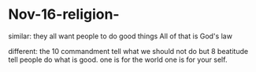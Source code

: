 # Nov-16-religion-

similar:
they all want people to do good things
All of that is God's law

different:
the 10 commandment tell what we should not do but 8 beatitude tell people do what is good.
one is for the world one is for your self.
